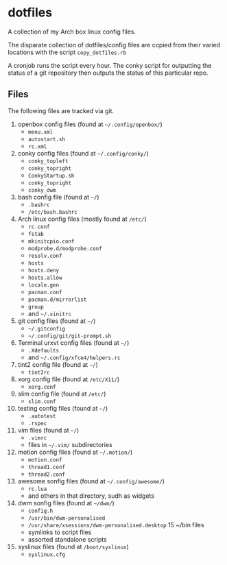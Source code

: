 # dotfiles
		
A collection of my Arch box linux config files.

The disparate collection of dotfiles/config files are copied from their varied locations with the script `copy_dotfiles.rb`

A cronjob runs the script every hour. The conky script for outputting the status of a git repository then outputs the status of this particular repo.

## Files
The following files are tracked via git.

1. openbox config files (found at `~/.config/openbox/`)
    * `menu.xml`
    * `autostart.sh`    
    * `rc.xml`
2. conky config files (found at `~/.config/conky/`)
    * `conky_topleft`
    * `conky_topright`
    * `ConkyStartup.sh`
    * `conky_topright`
    * `conky_dwm` 
3. bash config file (found at `~/`)
    * `.bashrc`
    * `/etc/bash.bashrc`
4.  Arch linux config files  (mostly found at `/etc/`)
    * `rc.conf`
    * `fstab`
    * `mkinitcpio.conf`
    * `modprobe.d/modprobe.conf`
    * `resolv.conf`
    * `hosts`
    * `hosts.deny`
    * `hosts.allow`
    * `locale.gen`
    * `pacman.conf`
    * `pacman.d/mirrorlist`
    * `group`
    * and `~/.xinitrc`
5. git config files (found at `~/`)
    * `~/.gitconfig`
    * `~/.config/git/git-prompt.sh`
6. Terminal urxvt config files (found at `~/`)
    * `.Xdefaults`
    * and `~/.config/xfce4/helpers.rc`
7. tint2 config file (found at `~/`)
    * `tint2rc`
8. xorg config file (found at `/etc/X11/`)
    * `xorg.conf`
9. slim  config file (found at `/etc/`)
    * `slim.conf`
10. testing config files (found at `~/`)
    * `.autotest`
    * `.rspec`
11. vim files (found at `~/`)
    * `.vimrc`
    * files in `~/.vim/` subdirectories
12. motion config files (found at `~/.motion/`)
    * `motion.conf`
    * `thread1.conf`    
    * `thread2.conf` 
13. awesome sonfig files (found at `~/.config/awesome/`)
    * `rc.lua`
    * and others in that directory, sudh as widgets
14. dwm sonfig files (found at `~/dwm/`)
    * `config.h`
    * `/usr/bin/dwm-personalised`
    * `/usr/share/xsessions/dwm-personalised.desktop`
15 ~/bin files
    * symlinks to script files
    * assorted standalone scripts
16. syslinux files (found at `/boot/syslinux`)
    * `syslinux.cfg`
